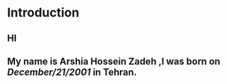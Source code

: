 # Introduction
## HI
My name is <b>Arshia Hossein Zadeh</b> ,I was born on <i>**December/21/2001**</i> in **Tehran**.<br>
--------
